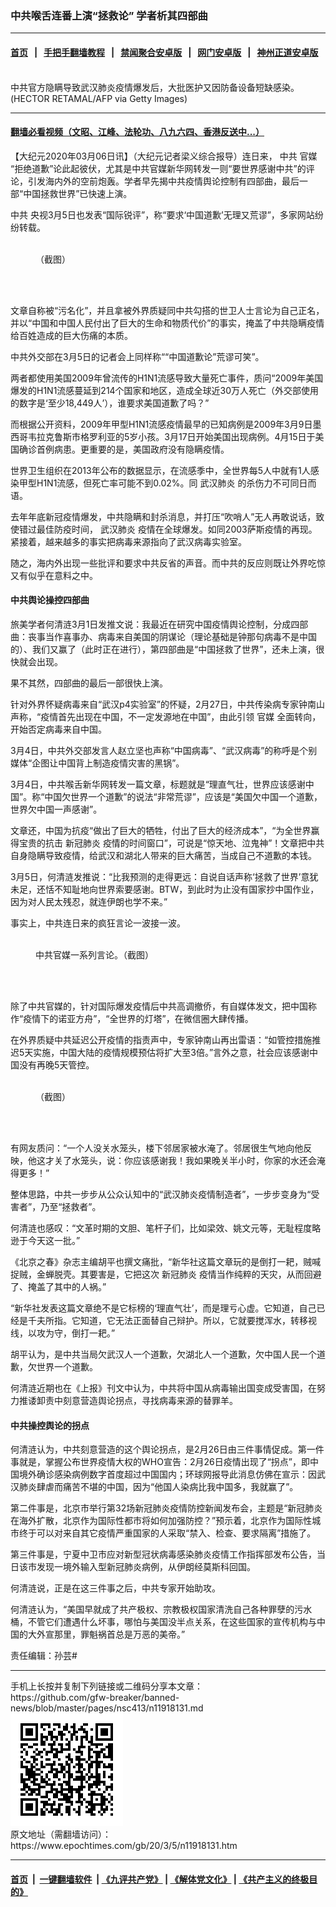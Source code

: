 ### 中共喉舌连番上演“拯救论” 学者析其四部曲
------------------------

#### [首页](https://github.com/gfw-breaker/banned-news/blob/master/README.md) &nbsp;&nbsp;|&nbsp;&nbsp; [手把手翻墙教程](https://github.com/gfw-breaker/guides/wiki) &nbsp;&nbsp;|&nbsp;&nbsp; [禁闻聚合安卓版](https://github.com/gfw-breaker/bn-android) &nbsp;&nbsp;|&nbsp;&nbsp; [网门安卓版](https://github.com/oGate2/oGate) &nbsp;&nbsp;|&nbsp;&nbsp; [神州正道安卓版](https://github.com/SzzdOgate/update) 



<div><img alt="" class="aligncenter wp-post-image" src="https://i.epochtimes.com/assets/uploads/2020/02/8f25e76a3b46e53a6d56338751b39071-600x400.jpg"/>
<div class="red16 caption">
 中共官方隐瞒导致武汉肺炎疫情爆发后，大批医护又因防备设备短缺感染。 (HECTOR RETAMAL/AFP via Getty Images)
</div>
</div><hr/>

#### [翻墙必看视频（文昭、江峰、法轮功、八九六四、香港反送中...）](https://github.com/gfw-breaker/banned-news/blob/master/pages/link3.md)

<div><p>
 【大纪元2020年03月06日讯】（大纪元记者梁义综合报导）连日来，
 <ok href="https://www.epochtimes.com/gb/tag/%E4%B8%AD%E5%85%B1.html">
  中共
 </ok>
 <ok href="https://www.epochtimes.com/gb/tag/%E5%AE%98%E5%AA%92.html">
  官媒
 </ok>
 “拒绝道歉”论此起彼伏，尤其是中共官媒新华网转发一则“要世界感谢中共”的评论，引发海内外的空前炮轰。学者早先揭中共疫情舆论控制有四部曲，最后一部“中国拯救世界”已快速上演。
</p>
<p>
 <ok href="https://www.epochtimes.com/gb/tag/%E4%B8%AD%E5%85%B1.html">
  中共
 </ok>
 央视3月5日也发表“国际锐评”，称“要求‘中国道歉’无理又荒谬”，多家网站纷纷转载。
</p>
<figure class="wp-caption aligncenter" id="attachment_11918212" style="width: 348px">
 <ok href="http://i.epochtimes.com/assets/uploads/2020/03/111.jpg">
  <img alt="" class="wp-image-11918212" src="http://i.epochtimes.com/assets/uploads/2020/03/111-600x217.jpg"/>
 </ok>
 <br/><figcaption class="wp-caption-text">
  （截图）
 </figcaption><br/>
</figure><br/>
<p>
 文章自称被“污名化”，并且拿被外界质疑同中共勾搭的世卫人士言论为自己正名，并以“中国和中国人民付出了巨大的生命和物质代价”的事实，掩盖了中共隐瞒疫情给百姓造成的巨大伤痛的本质。
</p>
<p>
 中共外交部在3月5日的记者会上同样称““中国道歉论”荒谬可笑”。
</p>
<p>
 两者都使用美国2009年曾流传的H1N1流感导致大量死亡事件，质问“2009年美国爆发的H1N1流感蔓延到214个国家和地区，造成全球近30万人死亡（外交部使用的数字是‘至少18,449人’），谁要求美国道歉了吗？”
</p>
<p>
 而根据公开资料，2009年甲型H1N1流感疫情最早的已知病例是2009年3月9日墨西哥韦拉克鲁斯市格罗利亚的5岁小孩。3月17日开始美国出现病例。4月15日于美国确诊首例病患。更重要的是，美国政府没有隐瞒疫情。
</p>
<p>
 世界卫生组织在2013年公布的数据显示，在流感季中，全世界每5人中就有1人感染甲型H1N1流感，但死亡率可能不到0.02%。同
 <ok href="https://www.epochtimes.com/gb/tag/%E6%AD%A6%E6%B1%89%E8%82%BA%E7%82%8E.html">
  武汉肺炎
 </ok>
 的杀伤力不可同日而语。
</p>
<p>
 去年年底新冠疫情爆发，中共隐瞒和封杀消息，并打压“吹哨人”无人再敢说话，致使错过最佳防疫时间，
 <ok href="https://www.epochtimes.com/gb/tag/%E6%AD%A6%E6%B1%89%E8%82%BA%E7%82%8E.html">
  武汉肺炎
 </ok>
 疫情在全球爆发。如同2003萨斯疫情的再现。紧接着，越来越多的事实把病毒来源指向了武汉病毒实验室。
</p>
<p>
 随之，海内外出现一些批评和要求中共反省的声音。而中共的反应则既让外界吃惊又有似乎在意料之中。
</p>
<h4>
 中共舆论操控四部曲
</h4>
<p>
 旅美学者何清涟3月1日发推文说：我最近在研究中国疫情舆论控制，分成四部曲：丧事当作喜事办、病毒来自美国的阴谋论（理论基础是钟那句病毒不是中国的）、我们又赢了（此时正在进行），第四部曲是“中国拯救了世界”，还未上演，很快就会出现。
</p>
<p>
 果不其然，四部曲的最后一部很快上演。
</p>
<p>
 针对外界怀疑病毒来自“武汉p4实验室”的怀疑，2月27日，中共传染病专家钟南山声称，“疫情首先出现在中国，不一定发源地在中国”，由此引领
 <ok href="https://www.epochtimes.com/gb/tag/%E5%AE%98%E5%AA%92.html">
  官媒
 </ok>
 全面转向，开始否定病毒来自中国。
</p>
<p>
 3月4日，中共外交部发言人赵立坚也声称“中国病毒”、“武汉病毒”的称呼是个别媒体“企图让中国背上制造疫情灾害的黑锅”。
</p>
<p>
 3月4日，中共喉舌新华网转发一篇文章，标题就是“理直气壮，世界应该感谢中国”。称“中国欠世界一个道歉”的说法“非常荒谬”，应该是“美国欠中国一个道歉，世界欠中国一声感谢”。
</p>
<p>
 文章还，中国为抗疫“做出了巨大的牺牲，付出了巨大的经济成本”，“为全世界赢得宝贵的抗击
 <ok href="https://www.epochtimes.com/gb/tag/%E6%96%B0%E5%86%A0%E8%82%BA%E7%82%8E.html">
  新冠肺炎
 </ok>
 疫情的时间窗口”，可说是“惊天地、泣鬼神”！文章把中共自身隐瞒导致疫情，给武汉和湖北人带来的巨大痛苦，当成自己不道歉的本钱。
</p>
<p>
 3月5日，何清涟发推说：“比我预测的走得更远：自说自话声称‘拯救了世界’意犹未足，还恬不知耻地向世界索要感谢。BTW，到此时为止没有国家抄中国作业，因为对人民太残忍，就连伊朗也学不来。”
</p>
<p>
 事实上，中共连日来的疯狂言论一波接一波。
</p>
<figure class="wp-caption aligncenter" id="attachment_11918183" style="width: 327px">
 <ok href="http://i.epochtimes.com/assets/uploads/2020/03/55.jpg">
  <img alt="" class="wp-image-11918183" src="http://i.epochtimes.com/assets/uploads/2020/03/55-600x668.jpg"/>
 </ok>
 <br/><figcaption class="wp-caption-text">
  中共官媒一系列言论。（截图）
 </figcaption><br/>
</figure><br/>
<p>
 除了中共官媒的，针对国际爆发疫情后中共高调撤侨，有自媒体发文，把中国称作“疫情下的诺亚方舟”，“全世界的灯塔”，在微信圈大肆传播。
</p>
<p>
 在外界质疑中共延迟公开疫情的指责声中，专家钟南山再出雷语：“如管控措施推迟5天实施，中国大陆的疫情规模预估将扩大至3倍。”言外之意，社会应该感谢中国没有再晚5天管控。
</p>
<figure class="wp-caption aligncenter" id="attachment_11918184" style="width: 299px">
 <ok href="http://i.epochtimes.com/assets/uploads/2020/03/adf6377d3816cee4107647d7c545924f.jpeg">
  <img alt="" class="wp-image-11918184" src="http://i.epochtimes.com/assets/uploads/2020/03/adf6377d3816cee4107647d7c545924f-600x722.jpeg"/>
 </ok>
 <br/><figcaption class="wp-caption-text">
  （截图）
 </figcaption><br/>
</figure><br/>
<p>
 有网友质问：“一个人没关水笼头，楼下邻居家被水淹了。邻居很生气地向他反映，他这才关了水笼头，说：你应该感谢我！我如果晚关半小时，你家的水还会淹得更多！”
</p>
<p>
 整体思路，中共一步步从公众认知中的“武汉肺炎疫情制造者”，一步步变身为“受害者”，乃至“拯救者”。
</p>
<p>
 何清涟也感叹：“文革时期的文胆、笔杆子们，比如梁效、姚文元等，无耻程度略逊于今天这一批。”
</p>
<p>
 《北京之春》杂志主编胡平也撰文痛批，“新华社这篇文章玩的是倒打一耙，贼喊捉贼，金蝉脱壳。其要害是，它把这次
 <ok href="https://www.epochtimes.com/gb/tag/%E6%96%B0%E5%86%A0%E8%82%BA%E7%82%8E.html">
  新冠肺炎
 </ok>
 疫情当作纯粹的天灾，从而回避了、掩盖了其中的人祸。”
</p>
<p>
 “新华社发表这篇文章绝不是它标榜的‘理直气壮’，而是理亏心虚。它知道，自己已经是千夫所指。它知道，它无法正面替自己辩护。所以，它就要搅浑水，转移视线，以攻为守，倒打一耙。”
</p>
<p>
 胡平认为，是中共当局欠武汉人一个道歉，欠湖北人一个道歉，欠中国人民一个道歉，欠世界一个道歉。
</p>
<p>
 何清涟近期也在《上报》刊文中认为，中共将中国从病毒输出国变成受害国，在努力推诿卸责中刻意营造舆论拐点，寻找病毒来源的替罪羊。
</p>
<h4>
 中共操控舆论的拐点
</h4>
<p>
 何清涟认为，中共刻意营造的这个舆论拐点，是2月26日由三件事情促成。第一件事就是，掌握公布世界疫情大权的WHO宣告：2月26日疫情出现了“拐点”，即中国境外确诊感染病例数字首度超过中国国内；环球网报导此消息仿佛在宣示：因武汉肺炎肆虐而痛苦不堪的中国，因为“他国人染病比我中国多，我就赢了”。
</p>
<p>
 第二件事是，北京市举行第32场新冠肺炎疫情防控新闻发布会，主题是“新冠肺炎在海外扩散，北京作为国际性都市将如何加强防控？”预示着，北京作为国际性城市终于可以对来自其它疫情严重国家的人采取“禁入、检查、要求隔离”措施了。
</p>
<p>
 第三件事是，宁夏中卫市应对新型冠状病毒感染肺炎疫情工作指挥部发布公告，当日该市发现一境外输入型新冠肺炎病例，从伊朗经莫斯科回国。
</p>
<p>
 何清涟说，正是在这三件事之后，中共专家开始助攻。
</p>
<p>
 何清涟认为，“美国早就成了共产极权、宗教极权国家清洗自己各种罪孽的污水桶，不管它们遭遇什么坏事，哪怕与美国没半点关系，在这些国家的宣传机构与中国的大外宣那里，罪魁祸首总是万恶的美帝。”
</p>
<p>
 责任编辑：孙芸#
</p>
</div>
<hr/>
手机上长按并复制下列链接或二维码分享本文章：<br/>
https://github.com/gfw-breaker/banned-news/blob/master/pages/nsc413/n11918131.md <br/>
<a href='https://github.com/gfw-breaker/banned-news/blob/master/pages/nsc413/n11918131.md'><img src='https://github.com/gfw-breaker/banned-news/blob/master/pages/nsc413/n11918131.md.png'/></a> <br/>
原文地址（需翻墙访问）：https://www.epochtimes.com/gb/20/3/5/n11918131.htm


------------------------
#### [首页](https://github.com/gfw-breaker/banned-news/blob/master/README.md) &nbsp;|&nbsp; [一键翻墙软件](https://github.com/gfw-breaker/nogfw/blob/master/README.md) &nbsp;| [《九评共产党》](https://github.com/gfw-breaker/9ping.md/blob/master/README.md#九评之一评共产党是什么) | [《解体党文化》](https://github.com/gfw-breaker/jtdwh.md/blob/master/README.md) | [《共产主义的终极目的》](https://github.com/gfw-breaker/gczydzjmd.md/blob/master/README.md)


<img src='http://gfw-breaker.win/banned-news/pages/nsc413/n11918131.md' width='0px' height='0px'/>